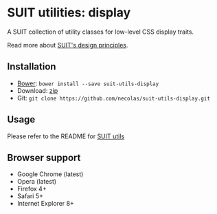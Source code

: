 # SUIT utilities: display

A SUIT collection of utility classes for low-level CSS display traits.

Read more about [SUIT's design principles](https://github.com/necolas/suit/).

## Installation

* [Bower](http://bower.io/): `bower install --save suit-utils-display`
* Download: [zip](https://github.com/necolas/suit-utils-display/zipball/master)
* Git: `git clone https://github.com/necolas/suit-utils-display.git`

## Usage

Please refer to the README for [SUIT utils](https://github.com/necolas/suit-utils/)

## Browser support

* Google Chrome (latest)
* Opera (latest)
* Firefox 4+
* Safari 5+
* Internet Explorer 8+
